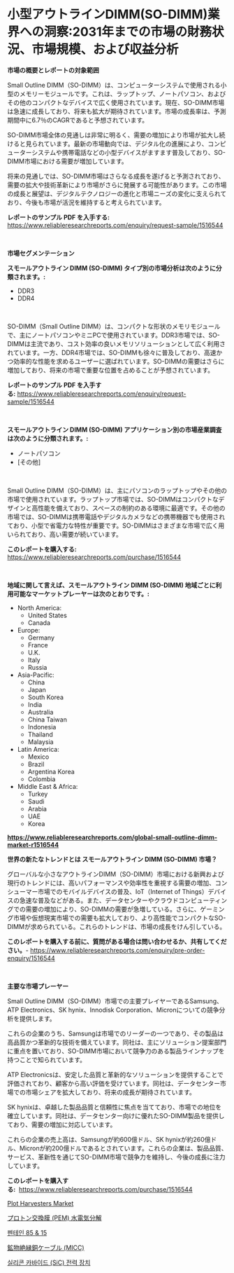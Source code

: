 <p><h1>小型アウトラインDIMM(SO-DIMM)業界への洞察:2031年までの市場の財務状況、市場規模、および収益分析</h1></p><p><strong>市場の概要とレポートの対象範囲</strong></p>
<p><p>Small Outline DIMM（SO-DIMM）は、コンピューターシステムで使用される小型のメモリーモジュールです。これは、ラップトップ、ノートパソコン、およびその他のコンパクトなデバイスで広く使用されています。現在、SO-DIMM市場は急速に成長しており、将来も拡大が期待されています。市場の成長率は、予測期間中に6.7％のCAGRであると予想されています。</p><p>SO-DIMM市場全体の見通しは非常に明るく、需要の増加により市場が拡大し続けると見られています。最新の市場動向では、デジタル化の進展により、コンピューターシステムや携帯電話などの小型デバイスがますます普及しており、SO-DIMM市場における需要が増加しています。</p><p>将来の見通しでは、SO-DIMM市場はさらなる成長を遂げると予測されており、需要の拡大や技術革新により市場がさらに発展する可能性があります。この市場の成長と展望は、デジタルテクノロジーの進化と市場ニーズの変化に支えられており、今後も市場が活況を維持すると考えられています。</p></p>
<p><strong>レポートのサンプル PDF を入手する:</strong> <a href="https://www.reliableresearchreports.com/enquiry/request-sample/1516544">https://www.reliableresearchreports.com/enquiry/request-sample/1516544</a></p>
<p>&nbsp;</p>
<p><strong>市場セグメンテーション</strong></p>
<p><strong>スモールアウトライン DIMM (SO-DIMM) タイプ別の市場分析は次のように分類されます。:</strong></p>
<p><ul><li>DDR3</li><li>DDR4</li></ul></p>
<p>&nbsp;</p>
<p><p>SO-DIMM（Small Outline DIMM）は、コンパクトな形状のメモリモジュールで、主にノートパソコンやミニPCで使用されています。DDR3市場では、SO-DIMMは主流であり、コスト効率の良いメモリソリューションとして広く利用されています。一方、DDR4市場では、SO-DIMMも徐々に普及しており、高速かつ効率的な性能を求めるユーザーに選ばれています。SO-DIMMの需要はさらに増加しており、将来の市場で重要な位置を占めることが予想されています。</p></p>
<p><strong>レポートのサンプル PDF を入手する:</strong>&nbsp;<a href="https://www.reliableresearchreports.com/enquiry/request-sample/1516544">https://www.reliableresearchreports.com/enquiry/request-sample/1516544</a></p>
<p>&nbsp;</p>
<p><strong> スモールアウトライン DIMM (SO-DIMM) アプリケーション別の市場産業調査は次のように分類されます。:</strong></p>
<p><ul><li>ノートパソコン</li><li>[その他]</li></ul></p>
<p>&nbsp;</p>
<p><p>Small Outline DIMM（SO-DIMM）は、主にパソコンのラップトップやその他の市場で使用されています。ラップトップ市場では、SO-DIMMはコンパクトなデザインと高性能を備えており、スペースの制約のある環境に最適です。その他の市場では、SO-DIMMは携帯電話やデジタルカメラなどの携帯機器でも使用されており、小型で省電力な特性が重要です。SO-DIMMはさまざまな市場で広く用いられており、高い需要が続いています。</p></p>
<p><strong>このレポートを購入する:</strong>&nbsp; <a href="https://www.reliableresearchreports.com/purchase/1516544">https://www.reliableresearchreports.com/purchase/1516544</a></p>
<p>&nbsp;</p>
<p><strong>地域に関して言えば、スモールアウトライン DIMM (SO-DIMM) 地域ごとに利用可能なマーケットプレーヤーは次のとおりです。:</strong></p>
<p><ul>
    <li>
        North America:
        <ul>
            <li>United States</li>
            <li>Canada</li>
        </ul>
    </li>
    <li>
        Europe:
        <ul>
            <li>Germany</li>
            <li>France</li>
            <li>U.K.</li>
            <li>Italy</li>
            <li>Russia</li>
        </ul>
    </li>
    <li>
        Asia-Pacific:
        <ul>
            <li>China</li>
            <li>Japan</li>
            <li>South Korea</li>
            <li>India</li>
            <li>Australia</li>
            <li>China Taiwan</li>
            <li>Indonesia</li>
            <li>Thailand</li>
            <li>Malaysia</li>
        </ul>
    </li>
    <li>
        Latin America:
        <ul>
            <li>Mexico</li>
            <li>Brazil</li>
            <li>Argentina Korea</li>
            <li>Colombia</li>
        </ul>
    </li>
    <li>
        Middle East & Africa:
        <ul>
            <li>Turkey</li>
            <li>Saudi</li>
            <li>Arabia</li>
            <li>UAE</li>
            <li>Korea</li>
        </ul>
    </li>
    </ul></p>
<p><strong><a href="https://www.reliableresearchreports.com/global-small-outline-dimm-market-r1516544">https://www.reliableresearchreports.com/global-small-outline-dimm-market-r1516544</a></strong>&nbsp;</p>
<p><strong>世界の新たなトレンドとは スモールアウトライン DIMM (SO-DIMM) 市場？</strong></p>
<p><p>グローバルな小さなアウトラインDIMM（SO-DIMM）市場における新興および現行のトレンドには、高いパフォーマンスや効率性を重視する需要の増加、コンシューマー市場でのモバイルデバイスの普及、IoT（Internet of Things）デバイスの急速な普及などがある。また、データセンターやクラウドコンピューティングでの需要の増加により、SO-DIMMの需要が急増している。さらに、ゲーミング市場や仮想現実市場での需要も拡大しており、より高性能でコンパクトなSO-DIMMが求められている。これらのトレンドは、市場の成長をけん引している。</p></p>
<p><strong>このレポートを購入する前に、質問がある場合は問い合わせるか、共有してください。</strong>- <a href="https://www.reliableresearchreports.com/enquiry/pre-order-enquiry/1516544">https://www.reliableresearchreports.com/enquiry/pre-order-enquiry/1516544</a></p>
<p>&nbsp;</p>
<p><strong>主要な市場プレーヤー</strong></p>
<p><p>Small Outline DIMM（SO-DIMM）市場での主要プレイヤーであるSamsung、ATP Electronics、SK hynix、Innodisk Corporation、Micronについての競争分析を提供します。</p><p>これらの企業のうち、Samsungは市場でのリーダーの一つであり、その製品は高品質かつ革新的な技術を備えています。同社は、主にソリューション提案部門に重点を置いており、SO-DIMM市場において競争力のある製品ラインナップを持つことで知られています。</p><p>ATP Electronicsは、安定した品質と革新的なソリューションを提供することで評価されており、顧客から高い評価を受けています。同社は、データセンター市場での市場シェアを拡大しており、将来の成長が期待されています。</p><p>SK hynixは、卓越した製品品質と信頼性に焦点を当てており、市場での地位を確立しています。同社は、データセンター向けに優れたSO-DIMM製品を提供しており、需要の増加に対応しています。</p><p>これらの企業の売上高は、Samsungが約600億ドル、SK hynixが約260億ドル、Micronが約200億ドルであるとされています。これらの企業は、製品品質、サービス、革新性を通じてSO-DIMM市場で競争力を維持し、今後の成長に注力しています。</p></p>
<p><strong>このレポートを購入する:</strong>&nbsp;&nbsp;<a href="https://www.reliableresearchreports.com/purchase/1516544">https://www.reliableresearchreports.com/purchase/1516544</a></p>
<p><p><a href="https://github.com/ashepherd82/Market-Research-Report-List-5/blob/main/plot-harvesters-market.md">Plot Harvesters Market</a></p><p><a href="https://github.com/MosesSpinka1914/Market-Research-Report-List-2/blob/main/6545901122049.md">プロトン交換膜 (PEM) 水電気分解</a></p><p><a href="https://github.com/Gregost89076vddcv/Market-Research-Report-List-1/blob/main/4124933114119.md">펜테인 85 & 15</a></p><p><a href="https://github.com/RudyBoyer2017/Market-Research-Report-List-1/blob/main/2058878122050.md">鉱物絶縁銅ケーブル (MICC)</a></p><p><a href="https://github.com/anton65482023/Market-Research-Report-List-1/blob/main/6359975114118.md">실리콘 카바이드 (SiC) 전력 장치</a></p></p>